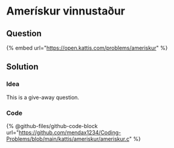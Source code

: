 # Amerískur vinnustaður

## Question

{% embed url="https://open.kattis.com/problems/ameriskur" %}

## Solution

### Idea

This is a give-away question.

### Code

{% @github-files/github-code-block url="https://github.com/mendax1234/Coding-Problems/blob/main/kattis/ameriskur/ameriskur.c" %}
